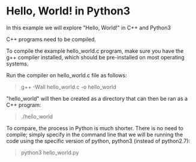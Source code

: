 # Hello, World! in Python3

In this example we will explore "Hello, World!" in C++ and Python3

C++ programs need to be compiled.

To compile the example hello_world.c program, make sure you have the g++
compiler installed, which should be pre-installed on most operating systems.

Run the compiler on hello_world.c file as follows:

> g++ -Wall hello_world.c -o hello_world

"hello_world" will then be created as a directory
that can then be ran as a C++ program:

> ./hello_world

To compare, the process in Python is much shorter.
There is no need to compile; simply specify in the command line that
we will be running the code using the specific version of python, python3  (instead of python2.7):

> python3 hello_world.py
